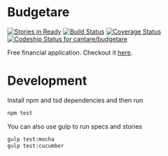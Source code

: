 Budgetare
=========
[![Stories in Ready](https://badge.waffle.io/cantare/budgetare.svg?label=ready&title=Ready)](http://waffle.io/cantare/budgetare)
[![Build Status](https://travis-ci.org/cantare/budgetare.svg?branch=master)](https://travis-ci.org/cantare/budgetare)
[![Coverage Status](https://coveralls.io/repos/cantare/budgetare/badge.svg)](https://coveralls.io/r/cantare/budgetare)
[ ![Codeship Status for cantare/budgetare](https://codeship.com/projects/edc254a0-ce1b-0132-5c66-12a910c0e38c/status?branch=master)](https://codeship.com/projects/76387)

Free financial application. Checkout it [here](http://cantare.github.io/budgetare/).

Development
===========

Install npm and tsd dependencies and then run
```bash
npm test
```

You can also use gulp to run specs and stories
```bash
gulp test:mocha
gulp test:cucumber
```
